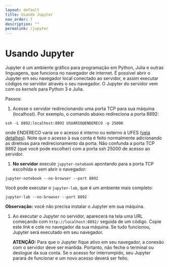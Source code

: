 ```yaml
---
layout: default
title: Usando Jupyter
nav_order: 7
description: ""
permalink: /jupyter
---
```


# Usando Jupyter

Jupyter é um ambiente gráfico para programação em Python, Julia e outras linguagens, que funciona no navegador de internet. É possível abrir o Jupyter em seu navegador local conectado ao servidor, e assim executar códigos no servidor através o seu navegador. O Jupyter do servidor vem com os *kernels* para Python 3 e Julia.

Passos:

1. Acesse o servidor redirecionando uma porta TCP para sua máquina (localhost). Por exemplo, o comando abaixo redireciona a porta 8892:
~~~
ssh -L 8892:localhost:8892 USUARIO@ENDERECO -p 25000
~~~
onde ENDERECO varia se o acesso é interno ou externo à UFES ([veja detalhes](/)). Note que o acesso à sua conta é feito normalmente adicionando as diretivas para redirecionamento da porta. Não confunda a porta TCP 8892 (que você pode escolher) com a porta ssh 25000 de acesso ao servidor.


1. **No servidor** execute `jupyter-notebook` apontando para a porta TCP escolhida e sem abrir o navegador:
~~~
jupyter-notebook --no-browser --port 8892
~~~
Você pode executar o `jupyter-lab`, que é um ambiente mais completo:
~~~
jupyter-lab --no-browser --port 8892
~~~

   **Observação:** você não precisa instalar o Jupyter em sua máquina.


1. Ao executar o Jupyter no servidor, aparecerá na tela uma URL começando com `http://localhost:8892/` seguida de um código. Copie este *link* e cole no navegador da sua máquina. Se tudo funcionou, Jupyter será executado em seu navegador.

   **ATENÇÃO:** Para que o Jupyter fique ativo em seu navegador, a conexão com o servidor deve ser mantida. Portanto, não feche o terminal ou deslogue da sua conta. Se o acesso for interrompido, seu Jupyter parará de funcionar e um novo acesso deverá ser feito.


<!--1. O Jupyter vem com o *kernel* do Python 3 por padrão. **Se você quer usar o Julia no Jupyter**, você precisará copiar o *kernel* do Julia para sua pasta pessoal. Para tanto, execute **no servidor** os seguintes comandos em sequência:
~~~
rm -rdf ~/.local/share/jupyter/
mkdir -p ~/.local/share/jupyter
ln -s /opt/julia_jupyter_kernels/kernels/ ~/.local/share/jupyter
~~~
Isso (re)criará um *link* para o diretório contendo as configurações de todos os *kernels* presentes no servidor. Após isso, (re)execute o Jupyter e verifique que Julia aparece nas opções.

   **ATENÇÃO:** o procedimento acima deve ser feito uma única vez, ou sempre que você verifique não possuir todos os *kernels* atualizados em seu Jupyter.-->
